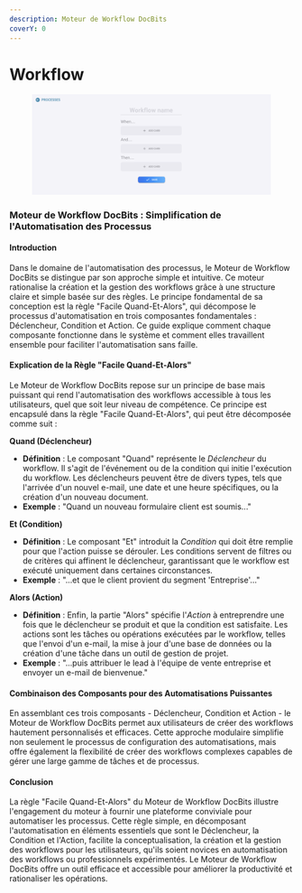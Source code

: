 ```yaml
---
description: Moteur de Workflow DocBits
coverY: 0
---
```


# Workflow

<figure><img src="../../../.gitbook/assets/Bildschirmfoto 2024-03-12 um 19.42.57.png" alt=""><figcaption></figcaption></figure>

### Moteur de Workflow DocBits : Simplification de l'Automatisation des Processus

#### Introduction

Dans le domaine de l'automatisation des processus, le Moteur de Workflow DocBits se distingue par son approche simple et intuitive. Ce moteur rationalise la création et la gestion des workflows grâce à une structure claire et simple basée sur des règles. Le principe fondamental de sa conception est la règle "Facile Quand-Et-Alors", qui décompose le processus d'automatisation en trois composantes fondamentales : Déclencheur, Condition et Action. Ce guide explique comment chaque composante fonctionne dans le système et comment elles travaillent ensemble pour faciliter l'automatisation sans faille.

#### Explication de la Règle "Facile Quand-Et-Alors"

Le Moteur de Workflow DocBits repose sur un principe de base mais puissant qui rend l'automatisation des workflows accessible à tous les utilisateurs, quel que soit leur niveau de compétence. Ce principe est encapsulé dans la règle "Facile Quand-Et-Alors", qui peut être décomposée comme suit :

**Quand (Déclencheur)**

* **Définition** : Le composant "Quand" représente le _Déclencheur_ du workflow. Il s'agit de l'événement ou de la condition qui initie l'exécution du workflow. Les déclencheurs peuvent être de divers types, tels que l'arrivée d'un nouvel e-mail, une date et une heure spécifiques, ou la création d'un nouveau document.
* **Exemple** : "Quand un nouveau formulaire client est soumis..."

**Et (Condition)**

* **Définition** : Le composant "Et" introduit la _Condition_ qui doit être remplie pour que l'action puisse se dérouler. Les conditions servent de filtres ou de critères qui affinent le déclencheur, garantissant que le workflow est exécuté uniquement dans certaines circonstances.
* **Exemple** : "...et que le client provient du segment 'Entreprise'..."

**Alors (Action)**

* **Définition** : Enfin, la partie "Alors" spécifie l'_Action_ à entreprendre une fois que le déclencheur se produit et que la condition est satisfaite. Les actions sont les tâches ou opérations exécutées par le workflow, telles que l'envoi d'un e-mail, la mise à jour d'une base de données ou la création d'une tâche dans un outil de gestion de projet.
* **Exemple** : "...puis attribuer le lead à l'équipe de vente entreprise et envoyer un e-mail de bienvenue."

#### Combinaison des Composants pour des Automatisations Puissantes

En assemblant ces trois composants - Déclencheur, Condition et Action - le Moteur de Workflow DocBits permet aux utilisateurs de créer des workflows hautement personnalisés et efficaces. Cette approche modulaire simplifie non seulement le processus de configuration des automatisations, mais offre également la flexibilité de créer des workflows complexes capables de gérer une large gamme de tâches et de processus.

#### Conclusion

La règle "Facile Quand-Et-Alors" du Moteur de Workflow DocBits illustre l'engagement du moteur à fournir une plateforme conviviale pour automatiser les processus. Cette règle simple, en décomposant l'automatisation en éléments essentiels que sont le Déclencheur, la Condition et l'Action, facilite la conceptualisation, la création et la gestion des workflows pour les utilisateurs, qu'ils soient novices en automatisation des workflows ou professionnels expérimentés. Le Moteur de Workflow DocBits offre un outil efficace et accessible pour améliorer la productivité et rationaliser les opérations.
